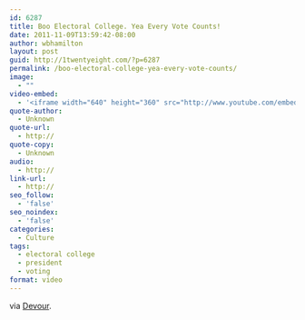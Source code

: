 ```yaml
---
id: 6287
title: Boo Electoral College. Yea Every Vote Counts!
date: 2011-11-09T13:59:42-08:00
author: wbhamilton
layout: post
guid: http://1twentyeight.com/?p=6287
permalink: /boo-electoral-college-yea-every-vote-counts/
image:
  - ""
video-embed:
  - '<iframe width="640" height="360" src="http://www.youtube.com/embed/7wC42HgLA4k?feature=player_embedded" frameborder="0" allowfullscreen></iframe>'
quote-author:
  - Unknown
quote-url:
  - http://
quote-copy:
  - Unknown
audio:
  - http://
link-url:
  - http://
seo_follow:
  - 'false'
seo_noindex:
  - 'false'
categories:
  - Culture
tags:
  - electoral college
  - president
  - voting
format: video
---
```

via [Devour](http://devour.com/video/the-trouble-with-the-electoral-college/).